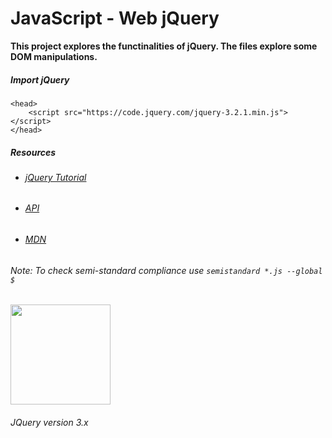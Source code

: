 # JavaScript - Web jQuery

**This project explores the functinalities of jQuery. The files explore some DOM manipulations.**

##### Import jQuery
```
<head>
    <script src="https://code.jquery.com/jquery-3.2.1.min.js"></script>
</head>
```

##### Resources

- ###### [jQuery Tutorial](https://jquery-tutorial.net/)
- ###### [API](https://oscarotero.com/jquery/)
- ###### [MDN](https://developer.mozilla.org/en-US/docs/Learn/JavaScript/First_steps)


###### Note: To check semi-standard compliance use ```semistandard *.js --global $ ```

<img src="https://miro.medium.com/max/1400/1*NeKYs9ypQ7jkalNxEX3t9Q.png" width="160" height="auto">

###### JQuery version 3.x
